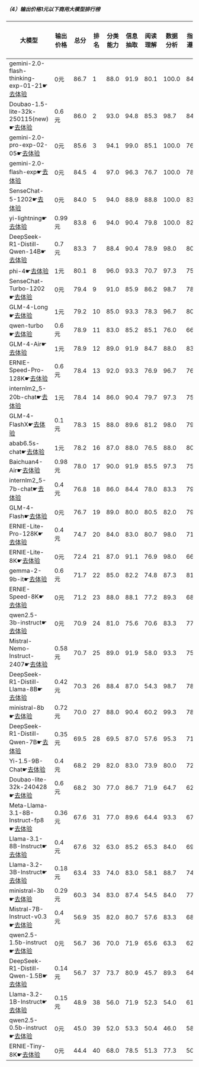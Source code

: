 
##### （4）输出价格1元以下商用大模型排行榜

|大模型|输出价格|总分|排名|分类能力|信息抽取|阅读理解|数据分析|指令遵从|算术运算|初中数学|符号推理|代词理解|诗词匹配|公务员考试|律师资格考试|高考|常识推理|文本蕴含|成语理解|情感分析|演绎推理|C3中文阅读理解|
|-----|------|----|---|------|-------|------|-------|------|-------|------|-------|-------|------|---------|----------|---|------|-------|------|-------|-------|-----------|
|gemini-2.0-flash-thinking-exp-01-21☛[去体验](https://easyllm.site/static/modelcompare.html?type=proprietary)|0元|86.7|1|88.0|91.9|80.1|                    100.0|84.7|99.7|98.4|89.6|                    93.0|82.0|85.1|47.4|                    82.6|80.8|68.3|89.6|95.0|                    95.1|96.7|
|Doubao-1.5-lite-32k-250115(new)☛[去体验](https://easyllm.site/static/modelcompare.html?type=proprietary)|0.6元|86.0|2|93.0|94.8|85.3|                    98.7|84.7|99.0|94.8|85.8|                    93.7|83.4|70.7|59.0|                    89.3|73.7|60.7|80.3|94.3|                    98.4|94.6|
|gemini-2.0-pro-exp-02-05☛[去体验](https://easyllm.site/static/modelcompare.html?type=proprietary)|0元|85.6|3|94.1|99.0|85.1|                    100.0|76.3|98.3|91.8|92.3|                    90.5|80.0|73.7|43.6|                    82.4|73.7|66.7|92.0|95.0|                    95.9|96.5|
|gemini-2.0-flash-exp☛[去体验](https://easyllm.site/static/modelcompare.html?type=proprietary)|0元|84.5|4|97.0|96.3|76.7|                    100.0|78.0|96.8|95.5|90.1|                    91.0|86.0|69.3|37.7|                    71.5|74.7|63.9|89.6|96.0|                    100.0|95.9|
|SenseChat-5-1202☛[去体验](https://easyllm.site/static/modelcompare.html?type=proprietary)|0元|84.0|5|94.0|88.9|88.8|                    100.0|83.9|95.3|86.6|86.8|                    89.0|90.0|68.8|42.8|                    80.2|69.7|67.9|86.8|96.9|                    84.6|95.8|
|yi-lightning☛[去体验](https://easyllm.site/static/modelcompare.html?type=proprietary)|0.99元|83.8|6|94.0|90.4|79.8|                    100.0|82.0|96.0|83.5|82.4|                    90.6|84.7|69.0|41.1|                    77.2|80.8|61.1|91.0|96.7|                    95.9|95.9|
|DeepSeek-R1-Distill-Qwen-14B☛[去体验](https://easyllm.site/static/modelcompare.html?type=open-source)|0.7元|83.3|7|88.4|90.4|78.9|                    98.0|80.9|94.3|88.5|83.1|                    92.7|86.6|68.0|42.3|                    78.4|80.8|62.3|83.8|97.2|                    94.3|94.4|
|phi-4☛[去体验](https://easyllm.site/static/modelcompare.html?type=open-source)|1元|80.1|8|96.0|93.3|70.7|                    97.3|75.0|97.2|86.1|86.1|                    91.6|80.6|66.1|23.6|                    58.8|73.7|64.7|76.6|93.4|                    98.4|92.7|
|SenseChat-Turbo-1202☛[去体验](https://easyllm.site/static/modelcompare.html?type=proprietary)|0元|79.4|9|91.0|85.9|86.2|                    98.7|78.4|91.7|85.7|74.8|                    86.0|80.5|64.8|38.0|                    74.7|71.7|60.3|81.8|96.4|                    66.7|95.7|
|GLM-4-Long☛[去体验](https://easyllm.site/static/modelcompare.html?type=proprietary)|1元|79.2|10|85.0|93.3|78.3|                    96.7|80.0|81.2|79.0|81.2|                    88.9|81.6|65.0|40.6|                    75.1|65.7|59.9|87.6|97.2|                    73.2|94.9|
|qwen-turbo☛[去体验](https://easyllm.site/static/modelcompare.html?type=proprietary)|0.6元|78.9|11|83.0|85.2|85.1|                    76.0|66.0|81.3|89.6|64.4|                    91.6|83.2|67.3|44.6|                    77.7|71.7|61.5|86.6|95.3|                    95.1|94.4|
|GLM-4-Air☛[去体验](https://easyllm.site/static/modelcompare.html?type=proprietary)|1元|78.9|12|89.0|91.9|84.7|                    88.0|83.0|74.5|78.1|56.8|                    89.2|83.7|69.7|40.7|                    78.0|74.7|64.7|88.6|98.1|                    69.9|95.0|
|ERNIE-Speed-Pro-128K☛[去体验](https://easyllm.site/static/modelcompare.html?type=proprietary)|0.6元|78.4|13|92.0|93.3|76.9|                    96.7|76.7|75.2|76.3|70.1|                    86.5|82.5|59.0|39.5|                    65.8|72.7|62.3|83.8|96.4|                    91.1|93.2|
|internlm2_5-20b-chat☛[去体验](https://easyllm.site/static/modelcompare.html?type=open-source)|1元|78.4|14|86.0|90.4|79.7|                    97.3|75.0|89.7|86.8|78.7|                    88.2|82.2|66.4|42.7|                    74.1|63.6|64.3|86.3|97.6|                    46.3|94.6|
|GLM-4-FlashX☛[去体验](https://easyllm.site/static/modelcompare.html?type=proprietary)|0.1元|78.3|15|88.0|89.6|81.2|                    98.0|79.7|75.3|75.4|73.3|                    87.5|78.5|64.8|37.3|                    76.1|71.7|54.8|84.3|96.0|                    83.7|93.2|
|abab6.5s-chat☛[去体验](https://easyllm.site/static/modelcompare.html?type=proprietary)|1元|78.2|16|87.0|88.0|76.5|                    88.0|80.0|91.7|75.9|75.8|                    89.2|80.3|65.7|35.2|                    64.1|74.7|85.7|83.1|96.4|                    53.7|94.2|
|Baichuan4-Air☛[去体验](https://easyllm.site/static/modelcompare.html?type=proprietary)|0.98元|78.0|17|90.0|91.9|85.5|                    97.3|75.4|90.0|77.5|77.3|                    85.4|84.0|55.9|29.8|                    65.7|71.7|56.0|87.8|95.3|                    71.5|94.2|
|internlm2_5-7b-chat☛[去体验](https://easyllm.site/static/modelcompare.html?type=open-source)|0.4元|76.8|18|86.0|84.4|78.0|                    83.3|79.0|59.8|81.1|73.5|                    87.1|83.0|62.4|43.8|                    68.9|66.7|61.5|87.8|96.9|                    82.1|93.4|
|GLM-4-Flash☛[去体验](https://easyllm.site/static/modelcompare.html?type=proprietary)|0元|76.7|19|89.0|80.0|80.5|                    82.0|79.0|75.5|78.3|61.7|                    89.2|80.3|64.5|39.2|                    76.1|71.7|55.2|84.3|96.0|                    81.3|93.6|
|ERNIE-Lite-Pro-128K☛[去体验](https://easyllm.site/static/modelcompare.html?type=proprietary)|0.4元|74.7|20|84.0|83.0|80.7|                    98.0|71.2|69.7|69.4|65.6|                    83.5|75.0|57.3|31.0|                    65.9|75.8|62.7|78.6|96.7|                    78.0|93.2|
|ERNIE-Lite-8K☛[去体验](https://easyllm.site/static/modelcompare.html?type=proprietary)|0元|72.4|21|87.0|91.1|76.9|                    98.0|66.1|60.7|66.3|60.4|                    86.5|80.0|52.2|29.5|                    60.7|66.7|52.4|79.6|95.5|                    73.2|92.3|
|gemma-2-9b-it☛[去体验](https://easyllm.site/static/modelcompare.html?type=open-source)|0.6元|71.7|22|85.0|82.2|74.8|                    87.3|81.0|89.3|67.4|59.9|                    81.9|78.5|53.6|19.1|                    53.8|68.7|59.1|82.3|95.0|                    51.2|92.9|
|ERNIE-Speed-8K☛[去体验](https://easyllm.site/static/modelcompare.html?type=proprietary)|0元|71.2|23|88.0|88.1|77.2|                    89.3|68.0|68.7|65.7|54.1|                    86.4|80.5|54.5|30.8|                    62.2|67.7|51.2|83.3|93.1|                    52.8|91.5|
|qwen2.5-3b-instruct☛[去体验](https://easyllm.site/static/modelcompare.html?type=open-source)|0元|70.9|24|81.0|75.6|70.6|                    83.3|77.0|85.7|75.5|43.5|                    84.3|80.3|51.3|28.9|                    56.5|68.7|57.9|71.6|91.2|                    76.4|87.7|
|Mistral-Nemo-Instruct-2407☛[去体验](https://easyllm.site/static/modelcompare.html?type=open-source)|0.58元|70.7|25|89.0|91.9|58.0|                    93.3|75.0|79.3|52.4|69.9|                    81.9|75.2|42.4|20.9|                    48.1|58.6|52.4|71.1|92.7|                    100.0|91.1|
|DeepSeek-R1-Distill-Llama-8B☛[去体验](https://easyllm.site/static/modelcompare.html?type=open-source)|0.42元|70.3|26|88.4|87.0|54.3|                    98.7|78.8|86.7|72.0|74.2|                    76.7|77.8|49.9|19.9|                    50.1|52.5|55.6|47.5|89.3|                    91.1|84.9|
|ministral-8b☛[去体验](https://easyllm.site/static/modelcompare.html?type=proprietary)|0.72元|70.0|27|88.0|90.4|60.2|                    99.3|78.6|85.5|69.0|71.4|                    87.5|59.4|45.3|21.1|                    44.0|68.3|53.8|61.5|92.7|                    63.4|90.3|
|DeepSeek-R1-Distill-Qwen-7B☛[去体验](https://easyllm.site/static/modelcompare.html?type=open-source)|0.35元|69.5|28|69.5|87.0|57.6|                    95.3|71.6|90.2|86.9|63.4|                    73.2|73.8|48.8|19.5|                    54.0|61.6|49.2|54.0|92.7|                    90.2|81.9|
|Yi-1.5-9B-Chat☛[去体验](https://easyllm.site/static/modelcompare.html?type=open-source)|0.4元|68.2|29|82.0|83.0|73.9|                    80.0|72.0|73.8|54.7|70.8|                    85.4|75.8|45.3|31.5|                    56.9|56.6|57.1|81.8|93.4|                    29.3|92.7|
|Doubao-lite-32k-240428☛[去体验](https://easyllm.site/static/modelcompare.html?type=proprietary)|0.6元|68.2|30|77.0|86.7|71.9|                    64.7|62.0|87.2|71.8|52.3|                    79.4|64.6|49.8|32.1|                    68.4|63.6|50.4|70.1|93.6|                    59.3|91.0|
|Meta-Llama-3.1-8B-Instruct-fp8☛[去体验](https://easyllm.site/static/modelcompare.html?type=open-source)|0.36元|67.6|31|77.0|89.6|64.4|                    93.3|67.4|89.8|33.1|70.1|                    68.6|77.2|43.2|22.9|                    46.0|62.6|50.0|64.4|90.0|                    87.0|88.2|
|Llama-3.1-8B-Instruct☛[去体验](https://easyllm.site/static/modelcompare.html?type=open-source)|0.4元|67.6|32|63.0|85.2|65.3|                    84.0|69.0|90.5|50.4|65.7|                    71.8|77.9|49.6|22.2|                    44.6|66.7|53.2|63.9|86.7|                    83.7|90.4|
|Llama-3.2-3B-Instruct☛[去体验](https://easyllm.site/static/modelcompare.html?type=open-source)|0.18元|63.4|33|74.0|83.0|58.1|                    88.7|74.6|89.7|46.2|58.1|                    63.4|69.6|37.8|18.4|                    35.3|62.6|42.9|49.0|92.7|                    74.0|87.0|
|ministral-3b☛[去体验](https://easyllm.site/static/modelcompare.html?type=proprietary)|0.29元|60.3|34|83.0|87.4|54.5|                    84.0|77.1|66.3|64.4|64.5|                    67.5|64.1|38.1|15.8|                    39.0|67.9|33.8|24.1|58.1|                    71.5|84.3|
|Mistral-7B-Instruct-v0.3☛[去体验](https://easyllm.site/static/modelcompare.html?type=open-source)|0.4元|56.9|35|82.0|80.7|57.6|                    83.3|68.2|33.5|31.7|56.4|                    76.3|73.0|40.9|17.1|                    34.0|54.5|44.8|45.3|88.4|                    32.5|81.0|
|qwen2.5-1.5b-instruct☛[去体验](https://easyllm.site/static/modelcompare.html?type=open-source)|0元|56.7|36|70.0|71.9|65.6|                    63.3|62.0|83.3|56.1|34.0|                    36.2|75.1|40.5|28.1|                    52.5|57.6|42.5|59.5|93.6|                    3.3|83.0|
|DeepSeek-R1-Distill-Qwen-1.5B☛[去体验](https://easyllm.site/static/modelcompare.html?type=open-source)|0.14元|56.7|37|73.7|80.9|45.7|                    89.3|64.4|84.3|74.6|48.6|                    48.8|64.4|26.4|12.9|                    34.6|44.4|36.9|25.9|69.9|                    91.1|60.6|
|Llama-3.2-1B-Instruct☛[去体验](https://easyllm.site/static/modelcompare.html?type=open-source)|0.15元|48.9|38|56.0|71.9|52.3|                    54.0|61.0|67.3|23.3|22.2|                    56.1|53.0|32.7|14.4|                    33.7|52.5|38.1|31.8|64.9|                    74.8|69.1|
|qwen2.5-0.5b-instruct☛[去体验](https://easyllm.site/static/modelcompare.html?type=open-source)|0元|45.0|39|52.0|53.3|50.4|                    46.0|58.0|51.8|36.6|15.7|                    48.1|50.4|30.7|21.7|                    37.4|42.4|32.5|25.1|54.0|                    83.7|65.7|
|ERNIE-Tiny-8K☛[去体验](https://easyllm.site/static/modelcompare.html?type=proprietary)|0元|44.4|40|68.0|78.5|51.3|                    77.3|50.4|23.5|18.2|26.5|                    37.0|48.5|31.0|18.1|                    32.0|46.5|37.7|35.1|87.0|                    16.3|60.6|

